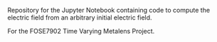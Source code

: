 Repository for the Jupyter Notebook containing code to compute the electric field from an arbitrary initial electric field. 

For the FOSE7902 Time Varying Metalens Project.
